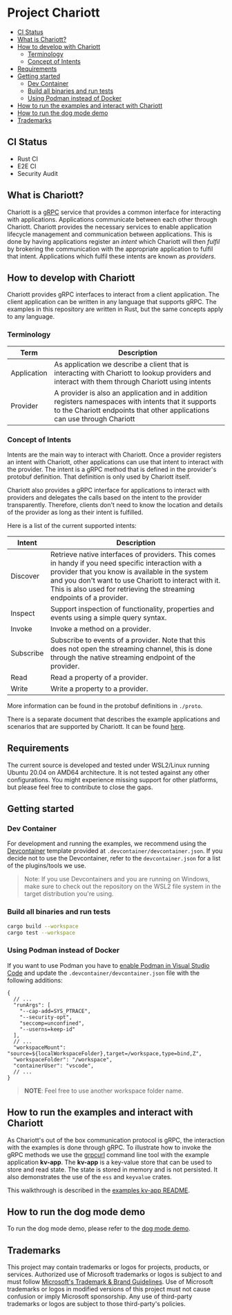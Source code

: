 # Project Chariott

- [CI Status](#ci-status)
- [What is Chariott?](#what-is-chariott)
- [How to develop with Chariott](#how-to-develop-with-chariott)
  - [Terminology](#terminology)
  - [Concept of Intents](#concept-of-intents)
- [Requirements](#requirements)
- [Getting started](#getting-started)
  - [Dev Container](#dev-container)
  - [Build all binaries and run tests](#build-all-binaries-and-run-tests)
  - [Using Podman instead of Docker](#using-podman-instead-of-docker)
- [How to run the examples and interact with Chariott](#how-to-run-the-examples-and-interact-with-chariott)
- [How to run the dog mode demo](#how-to-run-the-dog-mode-demo)
- [Trademarks](#trademarks)

## CI Status

<!-- TODO: Add back after we move to new Repo -->

- Rust CI
- E2E CI
- Security Audit

## What is Chariott?

Chariott is a [gRPC](https://grpc.io) service that provides a common interface for interacting with applications.
Applications communicate between each other through Chariott. Chariott provides the necessary services to enable
application lifecycle management and communication between applications. This is done by having applications register
an _intent_ which Chariott will then _fulfil_ by brokering the communication with the appropriate application to
fulfil that intent. Applications which fulfil these intents are known as _providers_.

## How to develop with Chariott

Chariott provides gRPC interfaces to interact from a client application. The
client application can be written in any language that supports gRPC. The
examples in this repository are written in Rust, but the same concepts apply to
any language.

### Terminology

| Term | Description |
| --- | --- |
| Application | As application we describe a client that is interacting with Chariott to lookup providers and interact with them through Chariott using intents |
| Provider | A provider is also an application and in addition registers namespaces with intents that it supports to the Chariott endpoints that other applications can use through Chariott |

### Concept of Intents

Intents are the main way to interact with Chariott. Once a provider registers
an intent with Chariott, other applications can use that intent to interact with
the provider. The intent is a gRPC method that is defined in the provider's
protobuf definition. That definition is only used by Chariott itself.

Chariott also provides a gRPC interface for applications to interact with
providers and delegates the calls based on the intent to the provider transparently.
Therefore, clients don't need to know the location and details of the provider as long as
their intent is fulfilled.

Here is a list of the current supported intents:

| Intent | Description |
| --- | --- |
| Discover | Retrieve native interfaces of providers. This comes in handy if you need specific interaction with a provider that you know is available in the system and you don't want to use Chariott to interact with it. This is also used for retrieving the streaming endpoints of a provider. |
| Inspect | Support inspection of functionality, properties and events using a simple query syntax. |
| Invoke | Invoke a method on a provider. |
| Subscribe | Subscribe to events of a provider. Note that this does not open the streaming channel, this is done through the native streaming endpoint of the provider. |
| Read | Read a property of a provider. |
| Write | Write a property to a provider. |

More information can be found in the protobuf definitions in `./proto`.

There is a separate document that describes the example applications and
scenarios that are supported by Chariott. It can be found
[here](./examples/applications/README.md).

## Requirements

The current source is developed and tested under WSL2/Linux running Ubuntu 20.04
on AMD64 architecture. It is not tested against any other configurations. You
might experience missing support for other platforms, but please feel free to
contribute to close the gaps.

## Getting started

### Dev Container

For development and running the examples, we recommend using the
[Devcontainer](https://code.visualstudio.com/docs/remote/containers) template
provided at `.devcontainer/devcontainer.json`. If you decide not to use the
Devcontainer, refer to the `devcontainer.json` for a list of the plugins/tools
we use.

> Note: If you use Devcontainers and you are running on Windows, make sure to check out the
> repository on the WSL2 file system in the target distribution you're using.

### Build all binaries and run tests

```bash
cargo build --workspace
cargo test --workspace
```

### Using Podman instead of Docker

If you want to use Podman you have to [enable Podman in Visual Studio
Code][vscode-podman] and update the `.devcontainer/devcontainer.json` file
with the following additions:

  [vscode-podman]: https://code.visualstudio.com/remote/advancedcontainers/docker-options#_podman

```jsonc
{
  // ...
  "runArgs": [
    "--cap-add=SYS_PTRACE",
    "--security-opt",
    "seccomp=unconfined",
    "--userns=keep-id"
  ],
  // ...
  "workspaceMount": "source=${localWorkspaceFolder},target=/workspace,type=bind,Z",
  "workspaceFolder": "/workspace",
  "containerUser": "vscode",
  // ...
}
```

> **NOTE**: Feel free to use another workspace folder name.

## How to run the examples and interact with Chariott

As Chariott's out of the box communication protocol is gRPC, the interaction with the
examples is done through gRPC. To illustrate how to invoke the gRPC methods we
use the [grpcurl](https://github.com/fullstorydev/grpcurl) command line tool with the example application
**kv-app**. The **kv-app** is a key-value store that can be used to store
and read state. The state is stored in memory and is not persisted. It also demonstrates
the use of the `ess` and `keyvalue` crates.

This walkthrough is described in the [examples kv-app README](examples/applications/kv-app/README.md).

## How to run the dog mode demo

To run the dog mode demo, please refer to the [dog mode demo](./examples/applications/README.md).

## Trademarks

This project may contain trademarks or logos for projects, products, or services. Authorized use of Microsoft
trademarks or logos is subject to and must follow
[Microsoft's Trademark & Brand Guidelines](https://www.microsoft.com/legal/intellectualproperty/trademarks/usage/general).
Use of Microsoft trademarks or logos in modified versions of this project must not cause confusion or imply Microsoft sponsorship.
Any use of third-party trademarks or logos are subject to those third-party's policies.
